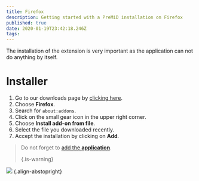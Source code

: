 ```yaml
---
title: Firefox
description: Getting started with a PreMiD installation on Firefox
published: true
date: 2020-01-19T23:42:18.246Z
tags:
---
```


The installation of the extension is very important as the application can not do anything by itself.

# Installer
1. Go to our downloads page by [clicking here](https://premid.app/downloads).
2. Choose **Firefox**.
3. Search for `about:addons`.
4. Click on the small gear icon in the upper right corner.
5. Choose **Install add-on from file**.
6. Select the file you downloaded recently.
7. Accept the installation by clicking on **Add**.

> Do not forget to [add the **application**](/install). 
> 
> {.is-warning}

![](https://img.icons8.com/color/2x/firefox.png) {.align-abstopright}